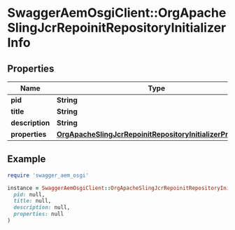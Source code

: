 # SwaggerAemOsgiClient::OrgApacheSlingJcrRepoinitRepositoryInitializerInfo

## Properties

| Name | Type | Description | Notes |
| ---- | ---- | ----------- | ----- |
| **pid** | **String** |  | [optional] |
| **title** | **String** |  | [optional] |
| **description** | **String** |  | [optional] |
| **properties** | [**OrgApacheSlingJcrRepoinitRepositoryInitializerProperties**](OrgApacheSlingJcrRepoinitRepositoryInitializerProperties.md) |  | [optional] |

## Example

```ruby
require 'swagger_aem_osgi'

instance = SwaggerAemOsgiClient::OrgApacheSlingJcrRepoinitRepositoryInitializerInfo.new(
  pid: null,
  title: null,
  description: null,
  properties: null
)
```

